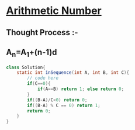 # [**Arithmetic Number**](https://practice.geeksforgeeks.org/problems/arithmetic-number2815/1#)

## Thought Process :-
## A<sub>n</sub>=A<sub>1</sub>+(n-1)d
```java
class Solution{
    static int inSequence(int A, int B, int C){
        // code here
        if(C==0){
            if(A==B) return 1; else return 0;
        }
        if((B-A)/C<0) return 0;
        if((B-A) % C == 0) return 1;
        return 0;
    }
}
```